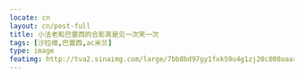 ```yaml
---
locate: cn
layout: cn/post-full
title: 小法老和巴雷西的合影真是见一次笑一次
tags: [沙拉维,巴雷西,ac米兰]
type: image
featimg: http://tva2.sinaimg.com/large/7bb8bd97gy1fxk59u4g1zj20c808oaar.jpg
---
```

